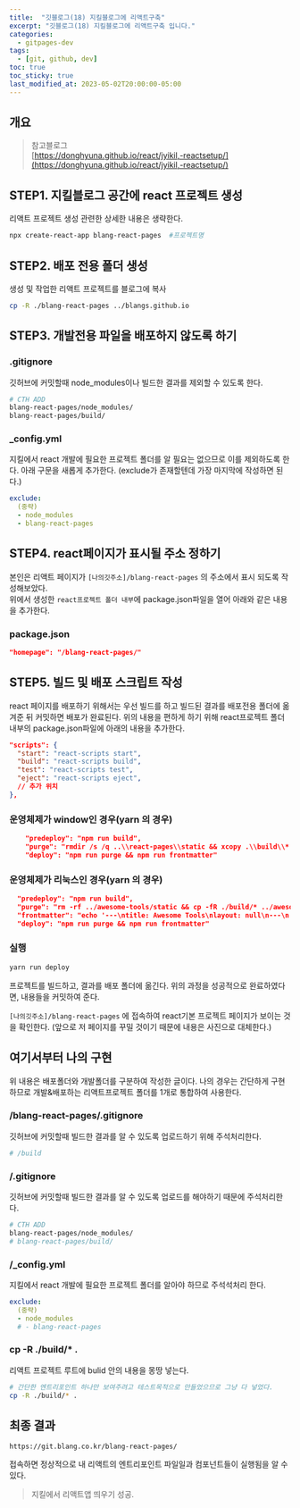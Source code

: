 ```yaml
---
title:  "깃블로그(18) 지킬블로그에 리액트구축"
excerpt: "깃블로그(18) 지킬블로그에 리액트구축 입니다."
categories:
  - gitpages-dev
tags:
  - [git, github, dev]
toc: true
toc_sticky: true
last_modified_at: 2023-05-02T20:00:00-05:00
---
```


## 개요
> 참고블로그  
> [https://donghyuna.github.io/react/jyikil,-reactsetup/](https://donghyuna.github.io/react/jyikil,-reactsetup/)
  
  
  
## STEP1. 지킬블로그 공간에 react 프로젝트 생성
리액트 프로젝트 생성 관련한 상세한 내용은 생략한다.

```bash
npx create-react-app blang-react-pages  #프로젝트명

```

## STEP2. 배포 전용 폴더 생성
생성 및 작업한 리액트 프로젝트를 블로그에 복사

```bash
cp -R ./blang-react-pages ../blangs.github.io

```

## STEP3. 개발전용 파일을 배포하지 않도록 하기
### .gitignore
깃허브에 커밋할때 node_modules이나 빌드한 결과를 제외할 수 있도록 한다. 

```bash
# CTH ADD
blang-react-pages/node_modules/
blang-react-pages/build/

```

### _config.yml
지킬에서 react 개발에 필요한 프로젝트 폴더를 알 필요는 없으므로 이를 제외하도록 한다. 아래 구문을 새롭게 추가한다. (exclude가 존재할텐데 가장 마지막에 작성하면 된다.)

```yml
exclude:
  (중략)
  - node_modules
  - blang-react-pages

```

## STEP4. react페이지가 표시될 주소 정하기
본인은 리액트 페이지가 `[나의깃주소]/blang-react-pages` 의 주소에서 표시 되도록 작성해보았다.  
위에서 생성한 `react프로젝트 폴더 내부`에 package.json파일을 열어 아래와 같은 내용을 추가한다.

### package.json
```json
"homepage": "/blang-react-pages/"

```

## STEP5. 빌드 및 배포 스크립트 작성
react 페이지를 배포하기 위해서는 우선 빌드를 하고 빌드된 결과를 배포전용 폴더에 옮겨준 뒤 커밋하면 배포가 완료된다. 위의 내용을 편하게 하기 위해 react프로젝트 폴더 내부의 package.json파일에 아래의 내용을 추가한다.

```json
"scripts": {
  "start": "react-scripts start",
  "build": "react-scripts build",
  "test": "react-scripts test",
  "eject": "react-scripts eject",
  // 추가 위치
},

```

### 운영체제가 window인 경우(yarn 의 경우)
```json
    "predeploy": "npm run build",
    "purge": "rmdir /s /q ..\\react-pages\\static && xcopy .\\build\\* ..\\react-pages\\ /E /y",
    "deploy": "npm run purge && npm run frontmatter"

```

### 운영체제가 리눅스인 경우(yarn 의 경우)
```json
  "predeploy": "npm run build",
  "purge": "rm -rf ../awesome-tools/static && cp -fR ./build/* ../awesome-tools",
  "frontmatter": "echo '---\ntitle: Awesome Tools\nlayout: null\n---\n' | cat - ../awesome-tools/index.html > temp && mv temp ../awesome-tools/index.html",
  "deploy": "npm run purge && npm run frontmatter"

```

### 실행
```bash
yarn run deploy

```
프로젝트를 빌드하고, 결과를 배포 폴더에 옮긴다.
위의 과정을 성공적으로 완료하였다면, 내용들을 커밋하여 준다.
  
`[나의깃주소]/blang-react-pages` 에 접속하여 react기본 프로젝트 페이지가 보이는 것을 확인한다. (앞으로 저 페이지를 꾸밀 것이기 때문에 내용은 사진으로 대체한다.)


## 여기서부터 나의 구현
위 내용은 배포폴더와 개발폴더를 구분하여 작성한 글이다. 나의 경우는 간단하게 구현하므로 개발&배포하는 리액트프로젝트 폴더를 1개로 통합하여 사용한다.

### /blang-react-pages/.gitignore
깃허브에 커밋할때 빌드한 결과를 알 수 있도록 업로드하기 위해 주석처리한다.

```bash
# /build

```

### /.gitignore
깃허브에 커밋할때 빌드한 결과를 알 수 있도록 업로드를 해야하기 때문에 주석처리한다.

```bash
# CTH ADD
blang-react-pages/node_modules/
# blang-react-pages/build/

```

### /_config.yml
지킬에서 react 개발에 필요한 프로젝트 폴더를 알아야 하므로 주석석처리 한다.

```yml
exclude:
  (중략)
  - node_modules
  # - blang-react-pages

```

### cp -R ./build/* .
리액트 프로젝트 루트에 bulid 안의 내용을 몽땅 넣는다.

```bash
# 간단한 엔트리포인트 하나만 보여주려고 테스트목적으로 만들었으므로 그냥 다 넣었다.
cp -R ./build/* .

```

## 최종 결과
```
https://git.blang.co.kr/blang-react-pages/

```

접속하면 정상적으로 내 리액트의 엔트리포인트 파일일과 컴포넌트들이 실행됨을 알 수 있다.

> 지킬에서 리액트앱 띄우기 성공.